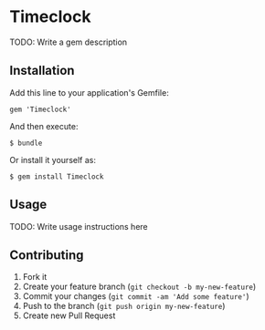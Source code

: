 # Timeclock

TODO: Write a gem description

## Installation

Add this line to your application's Gemfile:

    gem 'Timeclock'

And then execute:

    $ bundle

Or install it yourself as:

    $ gem install Timeclock

## Usage

TODO: Write usage instructions here

## Contributing

1. Fork it
2. Create your feature branch (`git checkout -b my-new-feature`)
3. Commit your changes (`git commit -am 'Add some feature'`)
4. Push to the branch (`git push origin my-new-feature`)
5. Create new Pull Request
